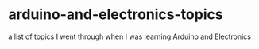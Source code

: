 # arduino-and-electronics-topics
a list of topics I went through when I was learning Arduino and Electronics
